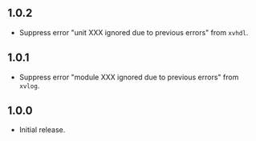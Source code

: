 ## 1.0.2

- Suppress error "unit XXX ignored due to previous errors" from `xvhdl`.

## 1.0.1

- Suppress error "module XXX ignored due to previous errors" from `xvlog`.

## 1.0.0

- Initial release.
